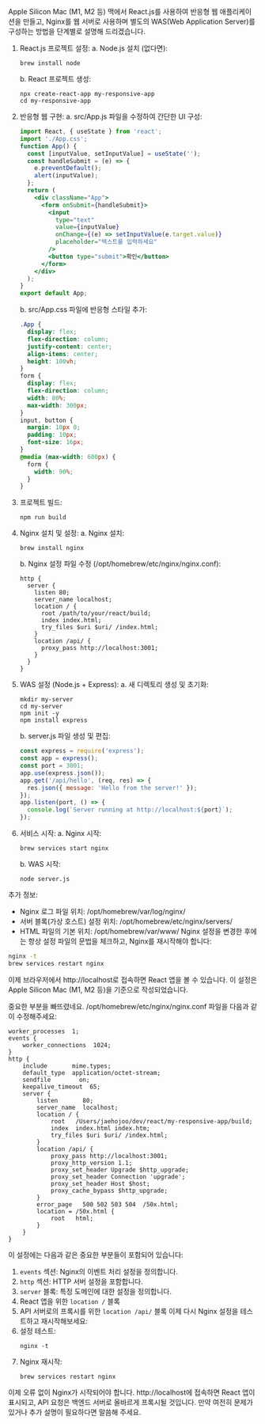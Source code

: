 Apple Silicon Mac (M1, M2 등)
맥에서 React.js를 사용하여 반응형 웹 애플리케이션을 만들고, Nginx를 웹 서버로 사용하며 별도의 WAS(Web Application Server)를 구성하는 방법을 단계별로 설명해 드리겠습니다.
1. React.js 프로젝트 설정:
   a. Node.js 설치 (없다면):
      ```
      brew install node
      ```
   b. React 프로젝트 생성:
      ```
      npx create-react-app my-responsive-app
      cd my-responsive-app
      ```
2. 반응형 웹 구현:
   a. src/App.js 파일을 수정하여 간단한 UI 구성:
   ```jsx
   import React, { useState } from 'react';
   import './App.css';
   function App() {
     const [inputValue, setInputValue] = useState('');
     const handleSubmit = (e) => {
       e.preventDefault();
       alert(inputValue);
     };
     return (
       <div className="App">
         <form onSubmit={handleSubmit}>
           <input
             type="text"
             value={inputValue}
             onChange={(e) => setInputValue(e.target.value)}
             placeholder="텍스트를 입력하세요"
           />
           <button type="submit">확인</button>
         </form>
       </div>
     );
   }
   export default App;
   ```
   b. src/App.css 파일에 반응형 스타일 추가:
   ```css
   .App {
     display: flex;
     flex-direction: column;
     justify-content: center;
     align-items: center;
     height: 100vh;
   }
   form {
     display: flex;
     flex-direction: column;
     width: 80%;
     max-width: 300px;
   }
   input, button {
     margin: 10px 0;
     padding: 10px;
     font-size: 16px;
   }
   @media (max-width: 600px) {
     form {
       width: 90%;
     }
   }
   ```
3. 프로젝트 빌드:
   ```
   npm run build
   ```
4. Nginx 설치 및 설정:
   a. Nginx 설치:
      ```
      brew install nginx
      ```
   b. Nginx 설정 파일 수정 (/opt/homebrew/etc/nginx/nginx.conf):
   ```nginx
   http {
     server {
       listen 80;
       server_name localhost;
       location / {
         root /path/to/your/react/build;
         index index.html;
         try_files $uri $uri/ /index.html;
       }
       location /api/ {
         proxy_pass http://localhost:3001;
       }
     }
   }
   ```
5. WAS 설정 (Node.js + Express):
   a. 새 디렉토리 생성 및 초기화:
      ```
      mkdir my-server
      cd my-server
      npm init -y
      npm install express
      ```
   b. server.js 파일 생성 및 편집:
   ```javascript
   const express = require('express');
   const app = express();
   const port = 3001;
   app.use(express.json());
   app.get('/api/hello', (req, res) => {
     res.json({ message: 'Hello from the server!' });
   });
   app.listen(port, () => {
     console.log(`Server running at http://localhost:${port}`);
   });
   ```
6. 서비스 시작:
   a. Nginx 시작:
      ```
      brew services start nginx
      ```
   b. WAS 시작:
      ```
      node server.js
      ```
추가 정보:
- Nginx 로그 파일 위치: /opt/homebrew/var/log/nginx/
- 서버 블록(가상 호스트) 설정 위치: /opt/homebrew/etc/nginx/servers/
- HTML 파일의 기본 위치: /opt/homebrew/var/www/
Nginx 설정을 변경한 후에는 항상 설정 파일의 문법을 체크하고, Nginx를 재시작해야 합니다:
```bash
nginx -t
brew services restart nginx
```
이제 브라우저에서 http://localhost로 접속하면 React 앱을 볼 수 있습니다. 
이 설정은 Apple Silicon Mac (M1, M2 등)을 기준으로 작성되었습니다. 

중요한 부분을 빠뜨렸네요.
/opt/homebrew/etc/nginx/nginx.conf 파일을 다음과 같이 수정해주세요:
```nginx
worker_processes  1;
events {
    worker_connections  1024;
}
http {
    include       mime.types;
    default_type  application/octet-stream;
    sendfile        on;
    keepalive_timeout  65;
    server {
        listen       80;
        server_name  localhost;
        location / {
            root   /Users/jaehojoo/dev/react/my-responsive-app/build;
            index  index.html index.htm;
            try_files $uri $uri/ /index.html;
        }
        location /api/ {
            proxy_pass http://localhost:3001;
            proxy_http_version 1.1;
            proxy_set_header Upgrade $http_upgrade;
            proxy_set_header Connection 'upgrade';
            proxy_set_header Host $host;
            proxy_cache_bypass $http_upgrade;
        }
        error_page   500 502 503 504  /50x.html;
        location = /50x.html {
            root   html;
        }
    }
}
```
이 설정에는 다음과 같은 중요한 부분들이 포함되어 있습니다:
1. `events` 섹션: Nginx의 이벤트 처리 설정을 정의합니다.
2. `http` 섹션: HTTP 서버 설정을 포함합니다.
3. `server` 블록: 특정 도메인에 대한 설정을 정의합니다.
4. React 앱을 위한 `location /` 블록
5. API 서버로의 프록시를 위한 `location /api/` 블록
이제 다시 Nginx 설정을 테스트하고 재시작해보세요:
1. 설정 테스트:
   ```
   nginx -t
   ```
2. Nginx 재시작:
   ```
   brew services restart nginx
   ```
이제 오류 없이 Nginx가 시작되어야 합니다. http://localhost에 접속하면 React 앱이 표시되고, API 요청은 백엔드 서버로 올바르게 프록시될 것입니다.
만약 여전히 문제가 있거나 추가 설명이 필요하다면 말씀해 주세요.

